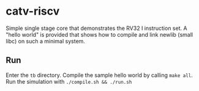 # catv-riscv
Simple single stage core that demonstrates the RV32 I instruction set. A "hello
world" is provided that shows how to compile and link newlib (small libc) on
such a minimal system.

## Run
Enter the `tb` directory.
Compile the sample hello world by calling `make all`.
Run the simulation with `./compile.sh && ./run.sh`
